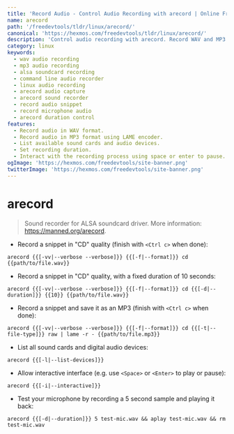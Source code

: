 ```yaml
---
title: 'Record Audio - Control Audio Recording with arecord | Online Free DevTools by Hexmos'
name: arecord
path: '/freedevtools/tldr/linux/arecord/'
canonical: 'https://hexmos.com/freedevtools/tldr/linux/arecord/'
description: 'Control audio recording with arecord. Record WAV and MP3 formats using command line. Free online tool, no registration required.'
category: linux
keywords:
  - wav audio recording
  - mp3 audio recording
  - alsa soundcard recording
  - command line audio recorder
  - linux audio recording
  - arecord audio capture
  - arecord sound recorder
  - record audio snippet
  - record microphone audio
  - arecord duration control
features:
  - Record audio in WAV format.
  - Record audio in MP3 format using LAME encoder.
  - List available sound cards and audio devices.
  - Set recording duration.
  - Interact with the recording process using space or enter to pause.
ogImage: 'https://hexmos.com/freedevtools/site-banner.png'
twitterImage: 'https://hexmos.com/freedevtools/site-banner.png'
---
```


# arecord

> Sound recorder for ALSA soundcard driver.
> More information: <https://manned.org/arecord>.

- Record a snippet in "CD" quality (finish with `<Ctrl c>` when done):

`arecord {{[-vv|--verbose --verbose]}} {{[-f|--format]}} cd {{path/to/file.wav}}`

- Record a snippet in "CD" quality, with a fixed duration of 10 seconds:

`arecord {{[-vv|--verbose --verbose]}} {{[-f|--format]}} cd {{[-d|--duration]}} {{10}} {{path/to/file.wav}}`

- Record a snippet and save it as an MP3 (finish with `<Ctrl c>` when done):

`arecord {{[-vv|--verbose --verbose]}} {{[-f|--format]}} cd {{[-t|--file-type]}} raw | lame -r - {{path/to/file.mp3}}`

- List all sound cards and digital audio devices:

`arecord {{[-l|--list-devices]}}`

- Allow interactive interface (e.g. use `<Space>` or `<Enter>` to play or pause):

`arecord {{[-i|--interactive]}}`

- Test your microphone by recording a 5 second sample and playing it back:

`arecord {{[-d|--duration]}} 5 test-mic.wav && aplay test-mic.wav && rm test-mic.wav`
